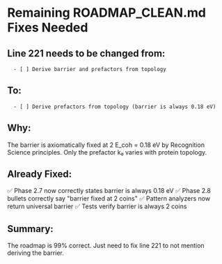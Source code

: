 # Remaining ROADMAP_CLEAN.md Fixes Needed

## Line 221 needs to be changed from:
```
  - [ ] Derive barrier and prefactors from topology
```

## To:
```
  - [ ] Derive prefactors from topology (barrier is always 0.18 eV)
```

## Why:
The barrier is axiomatically fixed at 2 E_coh = 0.18 eV by Recognition Science principles. Only the prefactor k₀ varies with protein topology.

## Already Fixed:
✅ Phase 2.7 now correctly states barrier is always 0.18 eV
✅ Phase 2.8 bullets correctly say "barrier fixed at 2 coins"
✅ Pattern analyzers now return universal barrier
✅ Tests verify barrier is always 2 coins

## Summary:
The roadmap is 99% correct. Just need to fix line 221 to not mention deriving the barrier. 